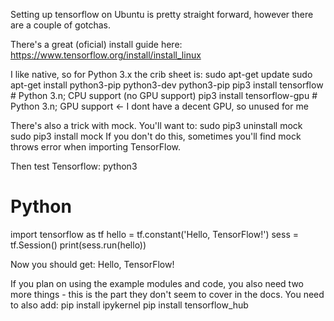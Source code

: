 Setting up tensorflow on Ubuntu is pretty straight forward, however there are a couple of gotchas.

There's a great (oficial) install guide here: https://www.tensorflow.org/install/install_linux

I like native, so for Python 3.x the crib sheet is:
sudo apt-get update
sudo apt-get install python3-pip python3-dev python3-pip
pip3 install tensorflow     # Python 3.n; CPU support (no GPU support)
pip3 install tensorflow-gpu # Python 3.n; GPU support <- I dont have a decent GPU, so unused for me

There's also a trick with mock. You'll want to:
sudo pip3 uninstall mock
sudo pip3 install mock
If you don't do this, sometimes you'll find mock throws error when importing TensorFlow.
 
Then test Tensorflow:
python3
# Python
import tensorflow as tf
hello = tf.constant('Hello, TensorFlow!')
sess = tf.Session()
print(sess.run(hello))

Now you should get:
Hello, TensorFlow!

If you plan on using the example modules and code, you also need two more things - this is the part they don't seem to cover in the docs. You need to also add:
pip install ipykernel
pip install tensorflow_hub
